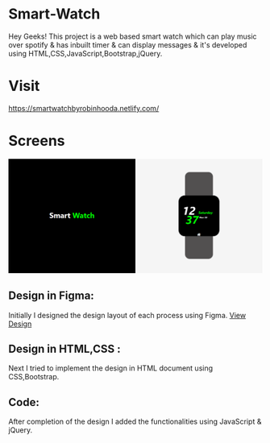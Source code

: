 # Smart-Watch

Hey Geeks! This project is a web based smart watch which can play music over spotify & has inbuilt timer & can display messages & it's developed using HTML,CSS,JavaScript,Bootstrap,jQuery.

# Visit

https://smartwatchbyrobinhooda.netlify.com/

# Screens

![Layout](https://github.com/robinhooda/Smart-Watch/blob/master/images/homeScreen.PNG)

## Design in Figma:
Initially I designed the design layout of each process using Figma. [View Design](https://www.figma.com/file/lqa1rNjOt0XqfEdo3glBXW/SmartWatch-V1?node-id=0:1)

## Design in HTML,CSS :
Next I tried to implement the design in HTML document using CSS,Bootstrap.

## Code:
After completion of the design I added the functionalities using JavaScript & jQuery.
 

